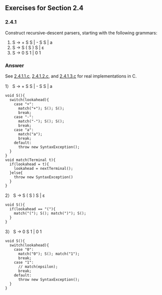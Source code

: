## Exercises for Section 2.4

### 2.4.1

Construct recursive-descent parsers, starting with the following grammars:

1. S -> + S S | - S S | a
2. S -> S ( S ) S | ε
3. S -> 0 S 1 | 0 1

### Answer

See [2.4.1.1.c](./2.4.1.1.c), [2.4.1.2.c](./2.4.1.2.c), and [2.4.1.3.c](./2.4.1.3.c) for real implementations in C.

1） S -> + S S | - S S | a

```
void S(){
  switch(lookahead){
    case "+":
      match("+"); S(); S();
      break;
    case "-":
      match("-"); S(); S();
      break;
    case "a":
      match("a");
      break;
    default:
      throw new SyntaxException();
  }
}
void match(Terminal t){
  if(lookahead = t){
    lookahead = nextTerminal();
  }else{
    throw new SyntaxException()
  }
}
```

2） S -> S ( S ) S | ε

```
void S(){
  if(lookahead == "("){
    match("("); S(); match(")"); S();
  }
}
```

3） S -> 0 S 1 | 0 1

```
void S(){
  switch(lookahead){
    case "0":
      match("0"); S(); match("1");
      break;
    case "1":
      // match(epsilon);
      break;
    default:
      throw new SyntaxException();
  }
}
```


